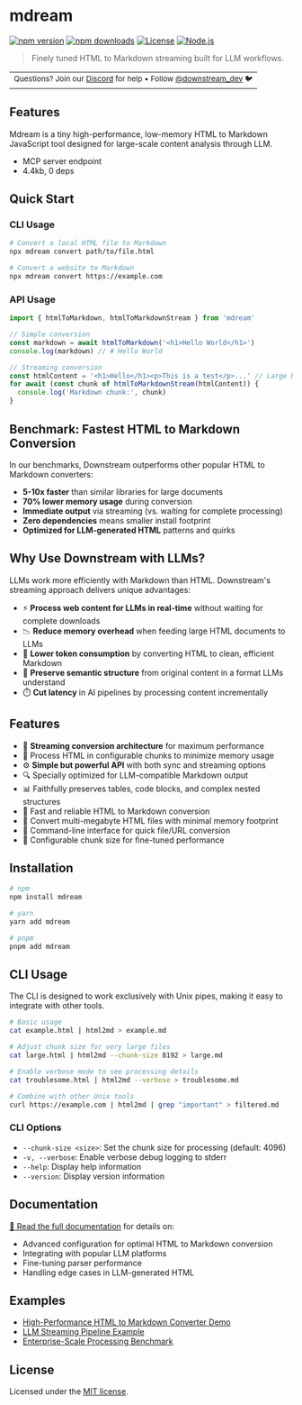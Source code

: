 # mdream

[![npm version][npm-version-src]][npm-version-href]
[![npm downloads][npm-downloads-src]][npm-downloads-href]
[![License][license-src]][license-href]
[![Node.js][nodejs-src]][nodejs-href]

> Finely tuned HTML to Markdown streaming built for LLM workflows.

<p align="center">
<table>
<tbody>
<td align="center">
<sub>Questions? Join our <a href="https://discord.gg/mdream">Discord</a> for help • Follow <a href="https://twitter.com/downstream_dev">@downstream_dev</a> 🐦</sub><br>
</td>
</tbody>
</table>
</p>

## Features

Mdream is a tiny high-performance, low-memory HTML to Markdown JavaScript tool designed for large-scale content analysis through LLM.

- MCP server endpoint
- 4.4kb, 0 deps

## Quick Start

### CLI Usage
```bash
# Convert a local HTML file to Markdown
npx mdream convert path/to/file.html

# Convert a website to Markdown
npx mdream convert https://example.com
```

### API Usage

```javascript
import { htmlToMarkdown, htmlToMarkdownStream } from 'mdream'

// Simple conversion
const markdown = await htmlToMarkdown('<h1>Hello World</h1>')
console.log(markdown) // # Hello World

// Streaming conversion
const htmlContent = '<h1>Hello</h1><p>This is a test</p>...' // Large HTML content
for await (const chunk of htmlToMarkdownStream(htmlContent)) {
  console.log('Markdown chunk:', chunk)
}
````

## Benchmark: Fastest HTML to Markdown Conversion

In our benchmarks, Downstream outperforms other popular HTML to Markdown converters:

- **5-10x faster** than similar libraries for large documents
- **70% lower memory usage** during conversion
- **Immediate output** via streaming (vs. waiting for complete processing)
- **Zero dependencies** means smaller install footprint
- **Optimized for LLM-generated HTML** patterns and quirks

## Why Use Downstream with LLMs?

LLMs work more efficiently with Markdown than HTML. Downstream's streaming approach delivers unique advantages:

- ⚡️ **Process web content for LLMs in real-time** without waiting for complete downloads
- 📉 **Reduce memory overhead** when feeding large HTML documents to LLMs
- 🔄 **Lower token consumption** by converting HTML to clean, efficient Markdown
- 🧠 **Preserve semantic structure** from original content in a format LLMs understand
- ⏱️ **Cut latency** in AI pipelines by processing content incrementally

## Features

- 🚀 **Streaming conversion architecture** for maximum performance
- 🌊 Process HTML in configurable chunks to minimize memory usage
- ⚙️ **Simple but powerful API** with both sync and streaming options
- 🔍 Specially optimized for LLM-compatible Markdown output
- 📊 Faithfully preserves tables, code blocks, and complex nested structures
- 🧩 Fast and reliable HTML to Markdown conversion
- 💾 Convert multi-megabyte HTML files with minimal memory footprint
- 🧵 Command-line interface for quick file/URL conversion
- 🔧 Configurable chunk size for fine-tuned performance

## Installation

```bash
# npm
npm install mdream

# yarn
yarn add mdream

# pnpm
pnpm add mdream
```

## CLI Usage

The CLI is designed to work exclusively with Unix pipes, making it easy to integrate with other tools.

```bash
# Basic usage
cat example.html | html2md > example.md

# Adjust chunk size for very large files
cat large.html | html2md --chunk-size 8192 > large.md

# Enable verbose mode to see processing details
cat troublesome.html | html2md --verbose > troublesome.md

# Combine with other Unix tools
curl https://example.com | html2md | grep "important" > filtered.md
```

### CLI Options

- `--chunk-size <size>`: Set the chunk size for processing (default: 4096)
- `-v, --verbose`: Enable verbose debug logging to stderr
- `--help`: Display help information
- `--version`: Display version information

## Documentation

[📖 Read the full documentation](https://mdream.js.org) for details on:
- Advanced configuration for optimal HTML to Markdown conversion
- Integrating with popular LLM platforms
- Fine-tuning parser performance
- Handling edge cases in LLM-generated HTML

## Examples

- [High-Performance HTML to Markdown Converter Demo](https://mdream.js.org/demo)
- [LLM Streaming Pipeline Example](https://github.com/mdream/llm-streaming-example)
- [Enterprise-Scale Processing Benchmark](https://github.com/mdream/benchmark)

## License

Licensed under the [MIT license](https://github.com/mdream/mdream/blob/main/LICENSE.md).

<!-- Badges -->
[npm-version-src]: https://img.shields.io/npm/v/mdream/latest.svg?style=flat&colorA=18181B&colorB=4C9BE0
[npm-version-href]: https://npmjs.com/package/mdream

[npm-downloads-src]: https://img.shields.io/npm/dm/mdream.svg?style=flat&colorA=18181B&colorB=4C9BE0
[npm-downloads-href]: https://npmjs.com/package/mdream

[license-src]: https://img.shields.io/github/license/mdream/mdream.svg?style=flat&colorA=18181B&colorB=4C9BE0
[license-href]: https://github.com/mdream/mdream/blob/main/LICENSE.md

[nodejs-src]: https://img.shields.io/badge/Node.js-18181B?logo=node.js&colorB=4C9BE0
[nodejs-href]: https://nodejs.org
